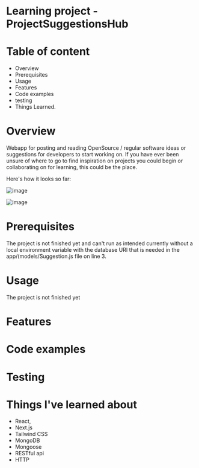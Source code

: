 # Learning project  - ProjectSuggestionsHub 
# Table of content
- Overview
- Prerequisites 
- Usage
- Features
- Code examples 
- testing 
- Things Learned. 

# Overview
Webapp for posting and reading OpenSource / regular software ideas or suggestions for developers to start working on.
If you have ever been unsure of where to go to find inspiration on projects you could begin or collaborating on for learning, this could be the place.

Here's how it looks so far:

![image](https://github.com/IanStroemkjaerJensen/oss-app/assets/82367076/c5ac46cb-f2e5-4c6f-982f-b020b0a4ddb5)

![image](https://github.com/IanStroemkjaerJensen/oss-app/assets/82367076/cd9dce57-a97f-4b5b-b9c1-934aff831ac8)




# Prerequisites 
The project is not finished yet and can't run as intended currently without a local environment variable with the database URI that is needed in the app/(models/Suggestion.js file on line 3. 


# Usage
The project is not finished yet

# Features



# Code examples 


# Testing 



# Things I've learned about
- React, 
- Next.js
- Tailwind CSS
- MongoDB
- Mongoose
- RESTful api
- HTTP
